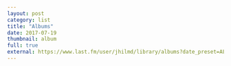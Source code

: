 ```yaml
---
layout: post
category: list
title: "Albums"
date: 2017-07-19
thumbnail: album
full: true
external: https://www.last.fm/user/jhilmd/library/albums?date_preset=ALL
---
```


<!-- <ul class="list article-list list-grid list-grid-numbered list-shadow">
  {% assign sorted = site.data.all-albums | sort: 'release' | reverse %}
  {% for all-album in sorted %}
  {% if all-album.rating %}
  {% if all-album.imageurl %}
  <li class="list-item">
    <a href="{{ all-album.albumurl }}">
      <img src="/img/albums/{{ all-album.albumid }}.png" class="list-image" loading="lazy">
      <h3>{{ all-album.album }}</h3>
      <h5>{{ all-album.artist }}</h5>
      <h5 class="list-rating list-rating-{{all-album.rating}}">{{ all-album.rating }}</h5>
    </a>
  </li>
  {% endif %}
  {% endif %}
  {% endfor %}
</ul> -->
